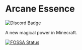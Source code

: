 # Arcane Essence
![Discord Badge](https://img.shields.io/discord/540638826599546911.svg?style=flat-square)

A new magical power in Minecraft.


[![FOSSA Status](https://app.fossa.io/api/projects/git%2Bgithub.com%2FDavidBindloss%2FArcaneEssence.svg?type=large)](https://app.fossa.io/projects/git%2Bgithub.com%2FDavidBindloss%2FArcaneEssence?ref=badge_large)
